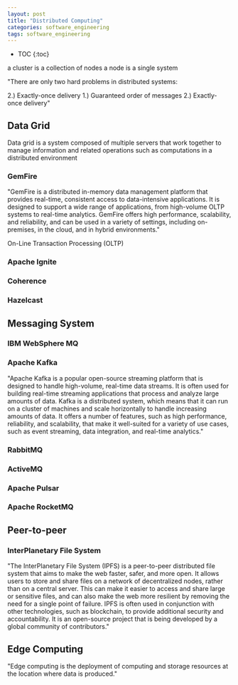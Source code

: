 ```yaml
---
layout: post
title: "Distributed Computing"
categories: software_engineering
tags: software_engineering
---
```


* TOC
{:toc}

a cluster is a collection of nodes
a node is a single system

"There are only two hard problems in distributed systems:

2.) Exactly-once delivery
1.) Guaranteed order of messages
2.) Exactly-once delivery"



## Data Grid

Data grid is a system composed of multiple servers that work together to manage information and related operations such as computations in a distributed environment



### GemFire

"GemFire is a distributed in-memory data management platform that provides real-time, consistent access to data-intensive applications. It is designed to support a wide range of applications, from high-volume OLTP systems to real-time analytics. GemFire offers high performance, scalability, and reliability, and can be used in a variety of settings, including on-premises, in the cloud, and in hybrid environments."

On-Line Transaction Processing (OLTP)



### Apache Ignite



### Coherence



### Hazelcast



## Messaging System



### IBM WebSphere MQ



### Apache Kafka

"Apache Kafka is a popular open-source streaming platform that is designed to handle high-volume, real-time data streams. It is often used for building real-time streaming applications that process and analyze large amounts of data. Kafka is a distributed system, which means that it can run on a cluster of machines and scale horizontally to handle increasing amounts of data. It offers a number of features, such as high performance, reliability, and scalability, that make it well-suited for a variety of use cases, such as event streaming, data integration, and real-time analytics."



### RabbitMQ



### ActiveMQ



### Apache Pulsar



### Apache RocketMQ



## Peer-to-peer



### InterPlanetary File System

"The InterPlanetary File System (IPFS) is a peer-to-peer distributed file system that aims to make the web faster, safer, and more open. It allows users to store and share files on a network of decentralized nodes, rather than on a central server. This can make it easier to access and share large or sensitive files, and can also make the web more resilient by removing the need for a single point of failure. IPFS is often used in conjunction with other technologies, such as blockchain, to provide additional security and accountability. It is an open-source project that is being developed by a global community of contributors."



## Edge Computing

"Edge computing is the deployment of computing and storage resources at the location where data is produced." 


